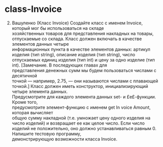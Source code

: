 class-Invoice
=============
2. Вашуленко (Класс Invoice) 
Создайте класс с именем Invoice, который мог бы использоваться на складе  
хозяйственных товаров для представления накладных на товары, отпускаемые со 
склада. Класс должен включать в качестве элементов данных четыре  
информационных пункта в качестве элементов данных: артикул изделия (тип string), 
описание изделия (тип string), число отпускаемых единиц изделия (тип int) 
и цену за одно изделие (тип int). [Замечание. В последующих главах для  
представления денежных сумм мы будем пользоваться числами с десятичной  
точкой — например, 2.75, — они называются числами с плавающей точкой.] Класс 
должен иметь конструктор, инициализирующий четыре элемента данных.  
Предусмотрите для каждого элемента данных set- и £е£-функции. Кроме того,  
предусмотрите элемент-функцию с именем get In voice Amount, которая вычисляет  
общую сумму накладной (т.е. умножает цену одного изделия на число изделий) 
и возвращает ее как целое число. Если число изделий не положительно, оно 
должно устанавливаться равным 0. Напишите тестовую программу,  
демонстрирующую возможности класса Invoice.
